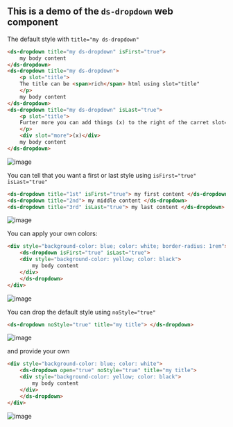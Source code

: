 ## This is a demo of the `ds-dropdown` web component

The default style with `title="my ds-dropdown"`

```html
<ds-dropdown title="my ds-dropdown" isFirst="true">
    my body content
</ds-dropdown>
<ds-dropdown title="my ds-dropdown">
    <p slot="title">
    The title can be <span>rich</span> html using slot="title"
    </p>
    my body content
</ds-dropdown>
<ds-dropdown title="my ds-dropdown" isLast="true">
    <p slot="title">
    Furter more you can add things (x) to the right of the carret slot="more"
    </p>
    <div slot="more">(x)</div>
    my body content
</ds-dropdown>
```

![image](https://github.com/scherler/scherler_design_system/assets/596701/085cc84f-2d07-4827-96a9-8380c539546e)

You can tell that you want a first or last style using `isFirst="true" isLast="true"`

```html
<ds-dropdown title="1st" isFirst="true"> my first content </ds-dropdown>
<ds-dropdown title="2nd"> my middle content </ds-dropdown>
<ds-dropdown title="3rd" isLast="true"> my last content </ds-dropdown>
```

![image](https://github.com/scherler/scherler_design_system/assets/596701/65ad3cb9-7609-408e-8fe4-9c99e43379c0)

You can apply your own colors:

```html
<div style="background-color: blue; color: white; border-radius: 1rem">
    <ds-dropdown isFirst="true" isLast="true">
    <div style="background-color: yellow; color: black">
        my body content
    </div>
    </ds-dropdown>
</div>
```

![image](https://github.com/scherler/scherler_design_system/assets/596701/ab0346c8-99ae-437b-b7eb-1a20ff92c535)

You can drop the default style using `noStyle="true"` 

```html
<ds-dropdown noStyle="true" title="my title"> </ds-dropdown>
```

![image](https://github.com/scherler/scherler_design_system/assets/596701/4b985fa5-6344-432f-9bd5-b5a72a68f513)

and provide your own

```html
<div style="background-color: blue; color: white">
    <ds-dropdown open="true" noStyle="true" title="my title">
    <div style="background-color: yellow; color: black">
        my body content
    </div>
    </ds-dropdown>
</div>
```

![image](https://github.com/scherler/scherler_design_system/assets/596701/eaf9a41a-350e-43ad-83c9-4e7e472d37de)
